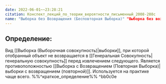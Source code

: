 ```yaml
---
date: 2022-06-01~~23:28:21
citation: Конспект_лекций_по_теории_вероятности_письменный_2008-288с
name: "Выборка без Возвращения (Бесповторная Выборка)" "Выборка без возвращения" "Бесповторная выборка"
---
```

## Определение:
Вид [[Выборка (Выборочная совокупность)|выборки]], при которой отобранный объект не возвращается в [[Генеральная Совокупность|генеральную совокупность]] перед извлечением следующего.
Является противоположностью [[Выборка с Возвращением (Повторная Выборка)|выборки с возвращением (повторной)]].
Используется на практике чаще всего.
%%^краткое_определение%% ^bb0c0e